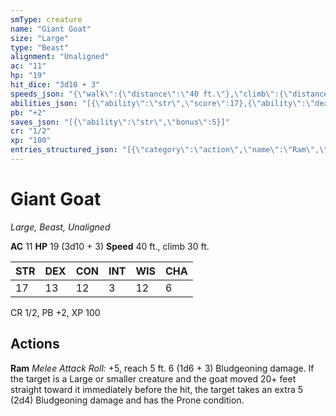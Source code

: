 ```yaml
---
smType: creature
name: "Giant Goat"
size: "Large"
type: "Beast"
alignment: "Unaligned"
ac: "11"
hp: "19"
hit_dice: "3d10 + 3"
speeds_json: "{\"walk\":{\"distance\":\"40 ft.\"},\"climb\":{\"distance\":\"30 ft.\"}}"
abilities_json: "[{\"ability\":\"str\",\"score\":17},{\"ability\":\"dex\",\"score\":13},{\"ability\":\"con\",\"score\":12},{\"ability\":\"int\",\"score\":3},{\"ability\":\"wis\",\"score\":12},{\"ability\":\"cha\",\"score\":6}]"
pb: "+2"
saves_json: "[{\"ability\":\"str\",\"bonus\":5}]"
cr: "1/2"
xp: "100"
entries_structured_json: "[{\"category\":\"action\",\"name\":\"Ram\",\"text\":\"*Melee Attack Roll:* +5, reach 5 ft. 6 (1d6 + 3) Bludgeoning damage. If the target is a Large or smaller creature and the goat moved 20+ feet straight toward it immediately before the hit, the target takes an extra 5 (2d4) Bludgeoning damage and has the Prone condition.\"}]"
---
```


# Giant Goat
*Large, Beast, Unaligned*

**AC** 11
**HP** 19 (3d10 + 3)
**Speed** 40 ft., climb 30 ft.

| STR | DEX | CON | INT | WIS | CHA |
| --- | --- | --- | --- | --- | --- |
| 17 | 13 | 12 | 3 | 12 | 6 |

CR 1/2, PB +2, XP 100

## Actions

**Ram**
*Melee Attack Roll:* +5, reach 5 ft. 6 (1d6 + 3) Bludgeoning damage. If the target is a Large or smaller creature and the goat moved 20+ feet straight toward it immediately before the hit, the target takes an extra 5 (2d4) Bludgeoning damage and has the Prone condition.
